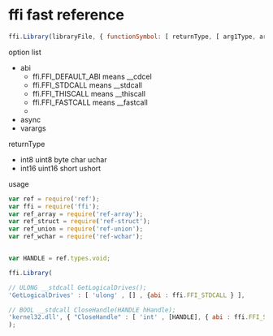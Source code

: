 # ffi fast reference

```javascript
ffi.Library(libraryFile, { functionSymbol: [ returnType, [ arg1Type, arg2Type, ... ], [option] ] , [lib] } );
```
option list
 * abi  
     * ffi.FFI_DEFAULT_ABI	means __cdcel
     * ffi.FFI_STDCALL means __stdcall
     * ffi.FFI_THISCALL means __thiscall
     * ffi.FFI_FASTCALL means __fastcall
     * 
 * async 
 * varargs 

returnType
* int8 uint8 byte char uchar
* int16 uint16 short ushort

usage
```javascript
var ref = require('ref');
var ffi = require('ffi');
var ref_array = require('ref-array');
var ref_struct = require('ref-struct');
var ref_union = require('ref-union');
var ref_wchar = require('ref-wchar');


var HANDLE = ref.types.void;

ffi.Library(

// ULONG __stdcall GetLogicalDrives();
'GetLogicalDrives' : [ 'ulong' , [] , {abi : ffi.FFI_STDCALL } ],

// BOOL __stdcall CloseHandle(HANDLE hHandle);
'kernel32.dll', { "CloseHandle" : [ 'int' , [HANDLE], { abi : ffi.FFI_STDCALL } ] }
);
```


